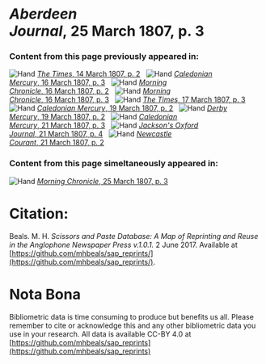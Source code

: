 # *Aberdeen Journal*, 25 March 1807, p. 3  
  
### Content from this page previously appeared in:  
![Hand](http://scissorsandpaste.net/wp-content/uploads/2017/06/smallhandpointer.png) [*The Times*, 14 March 1807, p. 2](https://mhbeals.github.io/sap_html/The-Times/The-Times-14-March-1807-p-2)  
![Hand](http://scissorsandpaste.net/wp-content/uploads/2017/06/smallhandpointer.png) [*Caledonian Mercury*, 16 March 1807, p. 3](https://mhbeals.github.io/sap_html/Caledonian-Mercury/Caledonian-Mercury-16-March-1807-p-3)  
![Hand](http://scissorsandpaste.net/wp-content/uploads/2017/06/smallhandpointer.png) [*Morning Chronicle*, 16 March 1807, p. 2](https://mhbeals.github.io/sap_html/Morning-Chronicle/Morning-Chronicle-16-March-1807-p-2)  
![Hand](http://scissorsandpaste.net/wp-content/uploads/2017/06/smallhandpointer.png) [*Morning Chronicle*, 16 March 1807, p. 3](https://mhbeals.github.io/sap_html/Morning-Chronicle/Morning-Chronicle-16-March-1807-p-3)  
![Hand](http://scissorsandpaste.net/wp-content/uploads/2017/06/smallhandpointer.png) [*The Times*, 17 March 1807, p. 3](https://mhbeals.github.io/sap_html/The-Times/The-Times-17-March-1807-p-3)  
![Hand](http://scissorsandpaste.net/wp-content/uploads/2017/06/smallhandpointer.png) [*Caledonian Mercury*, 19 March 1807, p. 2](https://mhbeals.github.io/sap_html/Caledonian-Mercury/Caledonian-Mercury-19-March-1807-p-2)  
![Hand](http://scissorsandpaste.net/wp-content/uploads/2017/06/smallhandpointer.png) [*Derby Mercury*, 19 March 1807, p. 2](https://mhbeals.github.io/sap_html/Derby-Mercury/Derby-Mercury-19-March-1807-p-2)  
![Hand](http://scissorsandpaste.net/wp-content/uploads/2017/06/smallhandpointer.png) [*Caledonian Mercury*, 21 March 1807, p. 3](https://mhbeals.github.io/sap_html/Caledonian-Mercury/Caledonian-Mercury-21-March-1807-p-3)  
![Hand](http://scissorsandpaste.net/wp-content/uploads/2017/06/smallhandpointer.png) [*Jackson's Oxford Journal*, 21 March 1807, p. 4](https://mhbeals.github.io/sap_html/Jackson's-Oxford-Journal/Jackson's-Oxford-Journal-21-March-1807-p-4)  
![Hand](http://scissorsandpaste.net/wp-content/uploads/2017/06/smallhandpointer.png) [*Newcastle Courant*, 21 March 1807, p. 2](https://mhbeals.github.io/sap_html/Newcastle-Courant/Newcastle-Courant-21-March-1807-p-2)  
  
### Content from this page simeltaneously appeared in:  
![Hand](http://scissorsandpaste.net/wp-content/uploads/2017/06/smallhandpointer.png) [*Morning Chronicle*, 25 March 1807, p. 3](https://mhbeals.github.io/sap_html/Morning-Chronicle/Morning-Chronicle-25-March-1807-p-3)  


# Citation: 

Beals. M. H. *Scissors and Paste Database: A Map of Reprinting and Reuse in the Anglophone Newspaper Press v.1.0.1.* 2 June 2017. Available at [https://github.com/mhbeals/sap_reprints/](https://github.com/mhbeals/sap_reprints/). 

# Nota Bona

Bibliometric data is time consuming to produce but benefits us all. Please remember to cite or acknowledge this and any other bibliometric data you use in your research. All data is available CC-BY 4.0 at [https://github.com/mhbeals/sap_reprints](https://github.com/mhbeals/sap_reprints)